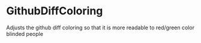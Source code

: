 GithubDiffColoring
==================

Adjusts the github diff coloring so that it is more readable to red/green color blinded people
